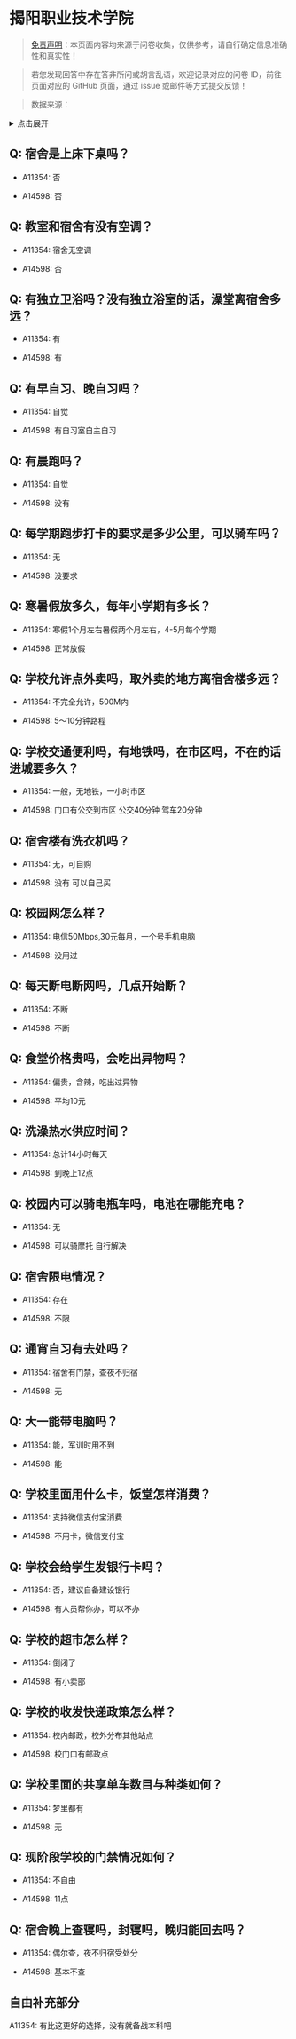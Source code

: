 # 揭阳职业技术学院

> [免责声明](https://colleges.chat/#_3)：本页面内容均来源于问卷收集，仅供参考，请自行确定信息准确性和真实性！

> 若您发现回答中存在答非所问或胡言乱语，欢迎记录对应的问卷 ID，前往页面对应的 GitHub 页面，通过 issue 或邮件等方式提交反馈！

> 数据来源：

<details><summary>点击展开</summary>
<ul>
<li>A11354: 匿名 (2022 年 06 月)</li>
<li>A14598: 匿名 (2022 年 07 月)</li>
</ul>
</details>

## Q: 宿舍是上床下桌吗？

- A11354: 否

- A14598: 否

## Q: 教室和宿舍有没有空调？

- A11354: 宿舍无空调

- A14598: 否

## Q: 有独立卫浴吗？没有独立浴室的话，澡堂离宿舍多远？

- A11354: 有

- A14598: 有

## Q: 有早自习、晚自习吗？

- A11354: 自觉

- A14598: 有自习室自主自习

## Q: 有晨跑吗？

- A11354: 自觉

- A14598: 没有

## Q: 每学期跑步打卡的要求是多少公里，可以骑车吗？

- A11354: 无

- A14598: 没要求

## Q: 寒暑假放多久，每年小学期有多长？

- A11354: 寒假1个月左右暑假两个月左右，4-5月每个学期

- A14598: 正常放假

## Q: 学校允许点外卖吗，取外卖的地方离宿舍楼多远？

- A11354: 不完全允许，500M内

- A14598: 5～10分钟路程

## Q: 学校交通便利吗，有地铁吗，在市区吗，不在的话进城要多久？

- A11354: 一般，无地铁，一小时市区

- A14598: 门口有公交到市区 公交40分钟 驾车20分钟

## Q: 宿舍楼有洗衣机吗？

- A11354: 无，可自购

- A14598: 没有 可以自己买

## Q: 校园网怎么样？

- A11354: 电信50Mbps,30元每月，一个号手机电脑

- A14598: 没用过

## Q: 每天断电断网吗，几点开始断？

- A11354: 不断

- A14598: 不断

## Q: 食堂价格贵吗，会吃出异物吗？

- A11354: 偏贵，含辣，吃出过异物

- A14598: 平均10元

## Q: 洗澡热水供应时间？

- A11354: 总计14小时每天

- A14598: 到晚上12点

## Q: 校园内可以骑电瓶车吗，电池在哪能充电？

- A11354: 无

- A14598: 可以骑摩托 自行解决

## Q: 宿舍限电情况？

- A11354: 存在

- A14598: 不限

## Q: 通宵自习有去处吗？

- A11354: 宿舍有门禁，查夜不归宿

- A14598: 无

## Q: 大一能带电脑吗？

- A11354: 能，军训时用不到

- A14598: 能

## Q: 学校里面用什么卡，饭堂怎样消费？

- A11354: 支持微信支付宝消费

- A14598: 不用卡，微信支付宝

## Q: 学校会给学生发银行卡吗？

- A11354: 否，建议自备建设银行

- A14598: 有人员帮你办，可以不办

## Q: 学校的超市怎么样？

- A11354: 倒闭了

- A14598: 有小卖部

## Q: 学校的收发快递政策怎么样？

- A11354: 校内邮政，校外分布其他站点

- A14598: 校门口有邮政点

## Q: 学校里面的共享单车数目与种类如何？

- A11354: 梦里都有

- A14598: 无

## Q: 现阶段学校的门禁情况如何？

- A11354: 不自由

- A14598: 11点

## Q: 宿舍晚上查寝吗，封寝吗，晚归能回去吗？

- A11354: 偶尔查，夜不归宿受处分

- A14598: 基本不查

## 自由补充部分

A11354: 有比这更好的选择，没有就备战本科吧